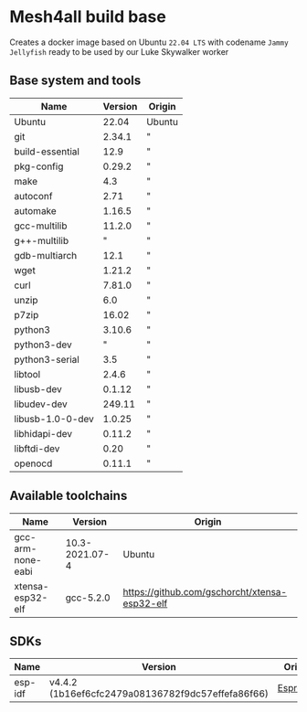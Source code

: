 # Mesh4all build base 

Creates a docker image based on Ubuntu `22.04 LTS` with codename `Jammy Jellyfish` ready to be used by our Luke Skywalker worker

## Base system and tools

| Name             | Version | Origin |
|------------------|---------|--------|
| Ubuntu           | 22.04   | Ubuntu |
| git              | 2.34.1  | "      |
| build-essential  | 12.9    | "      |
| pkg-config       | 0.29.2  | "      |
| make             | 4.3     | "      |
| autoconf         | 2.71    | "      |
| automake         | 1.16.5  | "      |
| gcc-multilib     | 11.2.0  | "      |
| g++-multilib     | "       | "      |
| gdb-multiarch    | 12.1    | "      |
| wget             | 1.21.2  | "      |
| curl             | 7.81.0  | "      |
| unzip            | 6.0     | "      |
| p7zip            | 16.02   | "      |
| python3          | 3.10.6  | "      |
| python3-dev      | "       | "      |
| python3-serial   | 3.5     | "      |
| libtool          | 2.4.6   | "      |
| libusb-dev       | 0.1.12  | "      |
| libudev-dev      | 249.11  | "      |
| libusb-1.0-0-dev | 1.0.25  | "      |
| libhidapi-dev    | 0.11.2  | "      |
| libftdi-dev      | 0.20    | "      |
| openocd          | 0.11.1  | "      |


## Available toolchains

| Name              | Version        | Origin                                        |
|-------------------|----------------|-----------------------------------------------|
| gcc-arm-none-eabi | 10.3-2021.07-4 | Ubuntu                                        |
| xtensa-esp32-elf  | gcc-5.2.0      | https://github.com/gschorcht/xtensa-esp32-elf |

## SDKs

| Name    | Version   | Origin |
|---------|-----------|-----------|
| esp-idf | v4.4.2 (1b16ef6cfc2479a08136782f9dc57effefa86f66)   | [Espressif](https://github.com/espressif/esp-idf) |

```